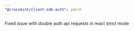 ```yaml
---
"@crossmint/client-sdk-auth": patch
---
```


Fixed issue with double auth api requests in react strict mode

